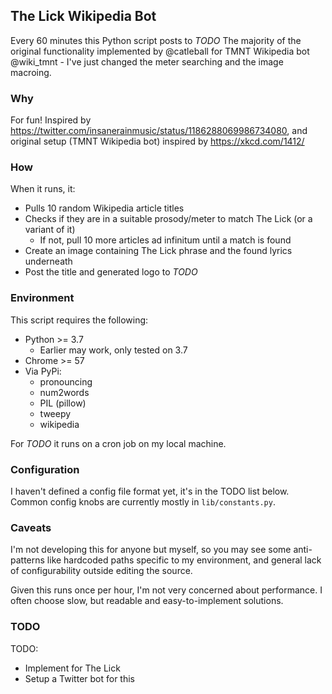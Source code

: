 ## The Lick Wikipedia Bot

Every 60 minutes this Python script posts to *TODO*
The majority of the original functionality implemented by @catleball for TMNT Wikipedia bot @wiki_tmnt - I've just changed the meter searching and the image macroing.

### Why

For fun! Inspired by https://twitter.com/insanerainmusic/status/1186288069986734080, and original setup (TMNT Wikipedia bot) inspired by https://xkcd.com/1412/

### How

When it runs, it:
- Pulls 10 random Wikipedia article titles
- Checks if they are in a suitable prosody/meter to match The Lick (or a variant of it)
  - If not, pull 10 more articles ad infinitum until a match is found
- Create an image containing The Lick phrase and the found lyrics underneath
- Post the title and generated logo to *TODO*

### Environment

This script requires the following:

- Python >= 3.7
  - Earlier may work, only tested on 3.7
- Chrome >= 57
- Via PyPi:
  - pronouncing
  - num2words
  - PIL (pillow)
  - tweepy
  - wikipedia

For *TODO* it runs on a cron job on my local machine.

### Configuration

I haven't defined a config file format yet, it's in the TODO list below. Common config knobs are currently mostly in `lib/constants.py`.

### Caveats

I'm not developing this for anyone but myself, so you may see some anti-patterns like hardcoded paths specific to my environment, and general lack of configurability outside editing the source.

Given this runs once per hour, I'm not very concerned about performance. I often choose slow, but readable and easy-to-implement solutions.

### TODO

TODO:
  - Implement for The Lick
  - Setup a Twitter bot for this
